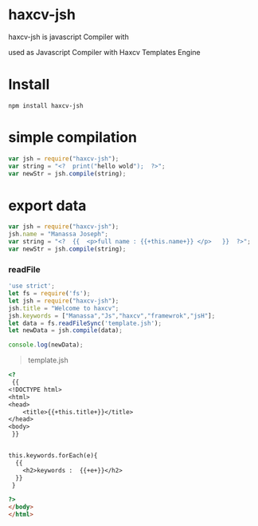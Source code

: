# haxcv-jsh
haxcv-jsh is javascript Compiler with 

used as Javascript Compiler with Haxcv Templates Engine 

# Install 
``
npm install haxcv-jsh
``
# simple compilation 
```javascript
var jsh = require("haxcv-jsh");
var string = "<?  print("hello wold");  ?>";
var newStr = jsh.compile(string);
```

# export data
```javascript
var jsh = require("haxcv-jsh");
jsh.name = "Manassa Joseph";
var string = "<?  {{  <p>full name : {{+this.name+}} </p>   }}  ?>";
var newStr = jsh.compile(string);
```
### readFile

```javascript
'use strict';
let fs = require('fs');
let jsh = require("haxcv-jsh");
jsh.title = "Welcome to haxcv";
jsh.keywords = ["Manassa","Js","haxcv","framewrok","jsH"];
let data = fs.readFileSync('template.jsh');
let newData = jsh.compile(data);

console.log(newData);

```
> template.jsh
```html
<?
 {{
<!DOCTYPE html>
<html>
<head>
    <title>{{+this.title+}}</title>
</head>
<body>
 }}


this.keywords.forEach(e){
  {{
    <h2>keywords :  {{+e+}}</h2>
  }}
 }

?>      
</body>
</html>

```
